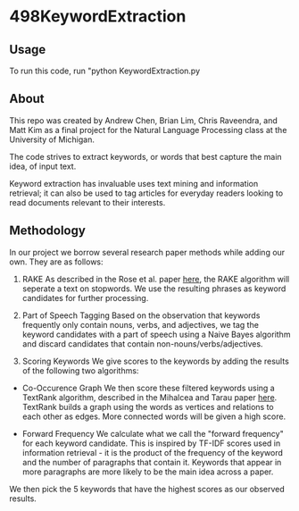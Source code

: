 # 498KeywordExtraction

## Usage
To run this code, run "python KeywordExtraction.py <dataset-path> <stoplist-path>

## About
This repo was created by Andrew Chen, Brian Lim, Chris Raveendra, and Matt Kim as a final project for the Natural Language Processing class at the University of Michigan.

The code strives to extract keywords, or words that best capture the main idea, of input text.

Keyword extraction has invaluable uses text mining and information retrieval; it can also be used to tag articles for everyday readers looking to read documents relevant to their interests.

## Methodology
In our project we borrow several research paper methods while adding our own. They are as follows:

1. RAKE
As described in the Rose et al. paper [here](https://www.researchgate.net/publication/227988510_Automatic_Keyword_Extraction_from_Individual_Documents), the RAKE algorithm will seperate a text on stopwords. We use the resulting phrases as keyword candidates for further processing.

2. Part of Speech Tagging
Based on the observation that keywords frequently only contain nouns, verbs, and adjectives, we tag the keyword candidates with a part of speech using a Naive Bayes algorithm and discard candidates that contain non-nouns/verbs/adjectives.

3. Scoring Keywords
We give scores to the keywords by adding the results of the following two algorithms:

  * Co-Occurence Graph
  We then score these filtered keywords using a TextRank algorithm, described in the Mihalcea and Tarau paper [here](http://web.eecs.umich.edu/~mihalcea/papers/mihalcea.emnlp04.pdf). TextRank builds a graph using the words as vertices and relations to each other as edges. More connected words will be given a high score.
  
  * Forward Frequency
  We calculate what we call the "forward frequency" for each keyword candidate. This is inspired by TF-IDF scores used in information retrieval - it is the product of the frequency of the keyword and the number of paragraphs that contain it. Keywords that appear in more paragraphs are more likely to be the main idea across a paper.

We then pick the 5 keywords that have the highest scores as our observed results. 
